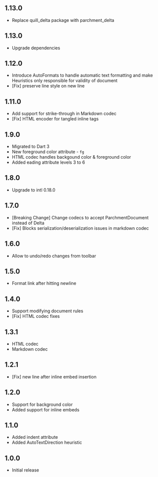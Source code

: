 ## 1.13.0

* Replace quill_delta package with parchment_delta

## 1.13.0

* Upgrade dependencies

## 1.12.0

* Introduce AutoFormats to handle automatic text formatting and make Heuristics only responsible for validity of document
* [Fix] preserve line style on new line

## 1.11.0

* Add support for strike-through in Markdown codec
* [Fix] HTML encoder for tangled inline tags

## 1.9.0

* Migrated to Dart 3
* New foreground color attribute - `fg`
* HTML codec handles backgound color & foreground color
* Added eading attribute levels 3 to 6

## 1.8.0

* Upgrade to intl 0.18.0

## 1.7.0

* [Breaking Change] Change codecs to accept ParchmentDocument instead of Delta
* [Fix] Blocks serialization/deserialization issues in markdown codec

## 1.6.0

* Allow to undo/redo changes from toolbar

## 1.5.0

* Format link after hitting newline

## 1.4.0

* Support modifying document rules
* [Fix] HTML codec fixes

## 1.3.1

* HTML codec
* Markdown codec

## 1.2.1

* [Fix] new line after inline embed insertion

## 1.2.0

* Support for background color
* Added support for inline embeds

## 1.1.0

* Added indent attribute
* Added AutoTextDirection heuristic

## 1.0.0

* Initial release
